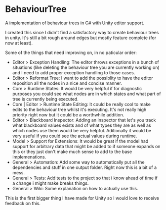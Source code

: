 # BehaviourTree
A implementation of behaviour trees in C# with Unity editor support.

I created this since I didn't find a satisfactory way to create behaviour trees in unity. It's still a bit rough around edges but mostly feature complete (for now at least).

Some of the things that need improving on, in no paticular order:
- Editor > Exception Handling: The editor throws exceptions in a bunch of situations (like deleting the behaviour tree you are currently working on) and I need to add proper exception handling to those cases.
- Editor > Reformat Tree: I want to add the possiblity to have the editor reposition all the nodes in a nice and concise manner.
- Core > Runtime States: It would be very helpful if for diagnostic purposes you could see what nodes are in which states and what part of tree is currently being executed.
- Core | Editor > Runtime State Editing: It could be really cool to make edits to the behaviour tree whilst it's executing. It's not really high priority right now but it could be a worthwhile addition.
- Editor > Blackboard Inspector: Adding an inspector that let's you track what blackboard values exists and of what types they are as well as which nodes use them would be very helpful. Aditionally it would be very useful if you could see the actual values during runtime.
- Model > Support for Extensions: It would be great if the model had support for arbitrary data that might be added to if someone expands on this or they just don't make much sense to add to the base implemenations.
- General > Automation: Add some way to automatically put all the dependencies and stuff in one output folder. Right now this is a bit of a mess.
- General > Tests: Add tests to the project so that i know ahead of time if a change i might make breaks things.
- General > Wiki: Some explanation on how to actually use this.

This is the first bigger thing I have made for Unity so I would love to receive feedback on this.
